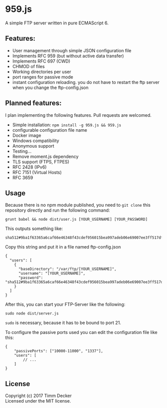 # 959.js

A simple FTP server written in pure ECMAScript 6. 

## Features:

* User management through simple JSON configuration file
* Implements RFC 959 (but without active data transfer)
* Implements RFC 697 (CWD)
* CHMOD of files
* Working directories per user
* port ranges for passive mode
* instant configuration reloading. you do not have to restart the ftp server when you change the ftp-config.json

## Planned features:

I plan implementing the following features. Pull requests are welcomed.

* Simple installation: `npm install -g 959.js && 959.js`
* configurable configuration file name
* Docker image
* Windows compatibility
* Anonymous support
* Testing...
* Remove moment.js dependency
* TLS support (FTPS, FTPES)
* RFC 2428 (IPv6)
* RFC 7151 (Virtual Hosts)
* RFC 3659

## Usage

Because there is no npm module published, you need to `git clone` this repository directly and run the following command:

    grunt babel && node dist/user.js [YOUR_USERNAME] [YOUR_PASSWORD]

This outputs something like:
    
    sha512#9ba1f63365a6caf66e46348f43cdef956015bea997adeb06e69007ee3ff517df10fc5eb860da3d43b82c2a040c931119d2dfc6d08e253742293a868cc2d82015

Copy this string and put it in a file named ftp-config.json

    {
      "users": [
        {
          "baseDirectory": "/var/ftp/[YOUR_USERNAME]",
          "username": "[YOUR_USERNAME]",
          "password": "sha512#9ba1f63365a6caf66e46348f43cdef956015bea997adeb06e69007ee3ff517df10fc5eb860da3d43b82c2a040c931119d2dfc6d08e253742293a868cc2d82015"
        }
      ]
    }

After this, you can start your FTP-Server like the following:

    sudo node dist/server.js

`sudo` is necessary, because it has to be bound to port 21.

To configure the passive ports used you can edit the configuration file like this:

    {
        "passivePorts": ["10000-11000", "1337"],
        "users": [
            // ...
        ]
    }

## License
Copyright (c) 2017 Timm Decker  
Licensed under the MIT license.
